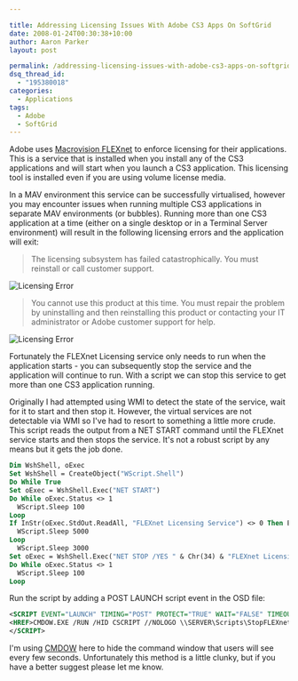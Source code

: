 ```yaml
---

title: Addressing Licensing Issues With Adobe CS3 Apps On SoftGrid
date: 2008-01-24T00:30:38+10:00
author: Aaron Parker
layout: post

permalink: /addressing-licensing-issues-with-adobe-cs3-apps-on-softgrid/
dsq_thread_id:
  - "195380018"
categories:
  - Applications
tags:
  - Adobe
  - SoftGrid
---
```

Adobe uses [Macrovision FLEXnet](http://www.macrovision.com/products/1156.htm?link_id=topnav) to enforce licensing for their applications. This is a service that is installed when you install any of the CS3 applications and will start when you launch a CS3 application. This licensing tool is installed even if you are using volume license media.

In a MAV environment this service can be successfully virtualised, however you may encounter issues when running multiple CS3 applications in separate MAV environments (or bubbles). Running more than one CS3 application at a time (either on a single desktop or in a Terminal Server environment) will result in the following licensing errors and the application will exit:

> The licensing subsystem has failed catastrophically. You must reinstall or call customer support.

![Licensing Error]({{site.baseurl}}/media/2008/01/licensing-error2.png)

> You cannot use this product at this time. You must repair the problem by uninstalling and then reinstalling this product or contacting your IT administrator or Adobe customer support for help.

![Licensing Error]({{site.baseurl}}/media/2008/01/licensing-error3.png)

Fortunately the FLEXnet Licensing service only needs to run when the application starts - you can subsequently stop the service and the application will continue to run. With a script we can stop this service to get more than one CS3 application running.

Originally I had attempted using WMI to detect the state of the service, wait for it to start and then stop it. However, the virtual services are not detectable via WMI so I've had to resort to something a little more crude. This script reads the output from a NET START command until the FLEXnet service starts and then stops the service. It's not a robust script by any means but it gets the job done.

```vb
Dim WshShell, oExec  
Set WshShell = CreateObject("WScript.Shell")  
Do While True  
Set oExec = WshShell.Exec("NET START")  
Do While oExec.Status <> 1  
  WScript.Sleep 100  
Loop  
If InStr(oExec.StdOut.ReadAll, "FLEXnet Licensing Service") <> 0 Then Exit Do  
  WScript.Sleep 5000  
Loop  
  WScript.Sleep 3000  
Set oExec = WshShell.Exec("NET STOP /YES " & Chr(34) & "FLEXnet Licensing Service" & Chr(34))  
Do While oExec.Status <> 1  
  WScript.Sleep 100  
Loop  
```

Run the script by adding a POST LAUNCH script event in the OSD file:

```xml
<SCRIPT EVENT="LAUNCH" TIMING="POST" PROTECT="TRUE" WAIT="FALSE" TIMEOUT="0">  
<HREF>CMDOW.EXE /RUN /HID CSCRIPT //NOLOGO \\SERVER\Scripts\StopFLEXnet.VBS</HREF>  
</SCRIPT>
```

I'm using [CMDOW](http://www.commandline.co.uk/cmdow/) here to hide the command window that users will see every few seconds. Unfortunately this method is a little clunky, but if you have a better suggest please let me know.
